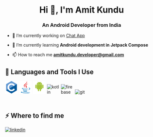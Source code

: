 <h1 align="center">Hi 👋, I'm Amit Kundu</h1>
<h3 align="center">An Android Developer from India</h3>

- 🔭 I’m currently working on [Chat App](https://github.com/Amit336400/Chat-App)

- 🌱 I’m currently learning **Android development in Jetpack Compose**

- 📫 How to reach me **amitkundu.developer@gmail.com**


<h2>🚀 Languages and Tools I Use</h2>
<p>
  <img src="https://raw.githubusercontent.com/devicons/devicon/master/icons/c/c-original.svg" alt="c" width="42" height="42" style="display: inline-block;" />
  <img src="https://raw.githubusercontent.com/devicons/devicon/master/icons/java/java-original.svg" alt="java" width="42" height="42" style="display: inline-block;" />
  <img src="https://raw.githubusercontent.com/devicons/devicon/master/icons/android/android-original-wordmark.svg" alt="android" width="42" height="42" style="display: inline-block;" />
  <img src="https://www.vectorlogo.zone/logos/kotlinlang/kotlinlang-icon.svg" alt="kotlin" width="42" height="42" style="display: inline-block;" />
  <img src="https://www.vectorlogo.zone/logos/firebase/firebase-icon.svg" alt="firebase" width="42" height="42" style="display: inline-block;" />
  <img src="https://www.vectorlogo.zone/logos/git-scm/git-scm-icon.svg" alt="git" width="42" height="42" style="display: inline-block;" />
</p>


<h2>⚡️ Where to find me</h2>
<p>
  <a 
    target="_blank" 
    href="https://www.linkedin.com/in/amit-kundu-983671263/" 
    style="display: inline-block;">
    <img 
      src="https://img.shields.io/badge/linkedin-logo?style=for-the-badge&logo=linkedin&logoColor=white&color=%230a77b6" 
      alt="linkedin" />
  </a>
</p>



